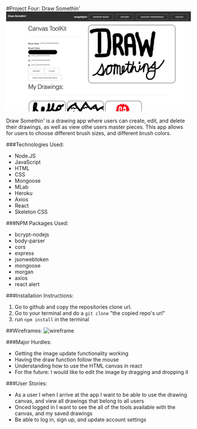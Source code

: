 #Project Four: Draw Somethin'
![Draw Something](draw-something.png)

Draw Somethin' is a drawing app where users can create, edit, and delete their drawings, as well as view othe users master pieces. This app allows for users to choose different brush sizes, and different brush colors. 

###Technologies Used: 
- Node.JS
- JavaScript
- HTML
- CSS
- Mongoose
- MLab
- Heroku
- Axios
- React
- Skeleton CSS

###NPM Packages Used: 
- bcrypt-nodejs
- body-parser
- cors
- express
- jsonwebtoken
- mongoose
- morgan
- axios
- react alert

###Installation Instructions: 
1. Go to github and copy the repositories clone url.
2. Go to your terminal and do a ``git clone`` "the copied repo's url"
3. run ``npm install`` in the terminal

##Wireframes:
![wireframe](https://www.gliffy.com/go/share/image/sju11olcoew8agdns0sn.png?utm_medium=live-embed&utm_source=custom)

###Major Hurdles:
- Getting the image update functionality working
- Having the draw function follow the mouse
- Understanding how to use the HTML canvas in react
- For the future: I would like to edit the image by dragging and dropping it

###User Stories: 
- As a user I when I arrive at the app I want to be able to use the drawing canvas, and view all drawings that belong to all users
- Onced logged in I want to see the all of the tools available with the canvas, and my saved drawings
- Be able to log in, sign up, and update account settings